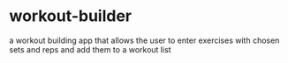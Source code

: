 # workout-builder
a workout building app that allows the user to enter exercises with chosen sets and reps and add them to a workout list
